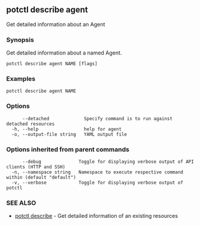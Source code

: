 ## potctl describe agent

Get detailed information about an Agent

### Synopsis

Get detailed information about a named Agent.

```
potctl describe agent NAME [flags]
```

### Examples

```
potctl describe agent NAME
```

### Options

```
      --detached             Specify command is to run against detached resources
  -h, --help                 help for agent
  -o, --output-file string   YAML output file
```

### Options inherited from parent commands

```
      --debug              Toggle for displaying verbose output of API clients (HTTP and SSH)
  -n, --namespace string   Namespace to execute respective command within (default "default")
  -v, --verbose            Toggle for displaying verbose output of potctl
```

### SEE ALSO

* [potctl describe](potctl_describe.md)	 - Get detailed information of an existing resources


